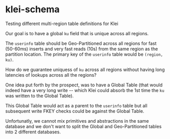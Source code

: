 # klei-schema
Testing different multi-region table definitions for Klei 

Our goal is to have a global ```ku``` field that is unique across all regions.

The ```userinfo``` table should be Geo-Partitioned across all regions for fast (50-60ms) inserts and very fast reads (10s) from the same region as the partition location.  The primary key of the ```userinfo``` table would be ```(region, ku)```.


How do we guarantee uniquess of ```ku``` across all regions without having long latencies of lookups across all the regions?


One idea put forth by the prospect, was to have a Global Table (that would indeed have a very long write -- which Klei could absorb the 1st time the ```ku``` was written to the Global Table).

This Global Table would act as a parent to the ```userinfo``` table but all subsequent write FKEY checks could be against the Global Table.

Unfortunatly, we cannot mix primitives and abstractions in the same database and we don't want to split the Global and Geo-Partitioned tables into 2 different databases.

